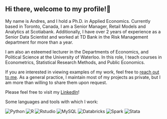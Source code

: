 ## Hi there, welcome to my profile!👋

My name is Andres, and I hold a Ph.D. in Applied Economics. Currently based in Toronto, Canada, I am a Senior Manager, Retail Models and Analytics at Scotiabank. Additionally, I have over 2 years of experience as a Senior Data Scientist and worked at TD Bank in the Risk Management department for more than a year.

I am also an esteemed lecturer in the Departments of Economics, and Political Science at the University of Waterloo. In this role, I teach courses in Econometrics, Statistical Research Methods, and Public Economics.

If you are interested in viewing examples of my work, feel free to [reach out to me](mailto:maoarcilav@gmail.com?subject=[GitHub]). As a general practice, I maintain most of my projects as private, but I am more than willing to share them upon request.

Please feel free to visit my [LinkedIn](https://www.linkedin.com/in/maoarcilav/)!

Some languages and tools with which I work:

![Python](https://img.shields.io/badge/-Python-fff?&logo=python&color=2f5b44&logoColor=white)
![R](https://img.shields.io/badge/-R-fff?&logo=R&color=2f5b44&logoColor=white)
![Rstudio](https://img.shields.io/badge/-RStudio-fff?&logo=rstudio&color=2f5b44&logoColor=white)
![MySQL](https://img.shields.io/badge/-MySQL-fff?&logo=mysql&color=2f5b44&logoColor=white)
![Databricks](https://img.shields.io/badge/-Databricks-fff?&logo=databricks&color=2f5b44&logoColor=white)
![Spark](https://img.shields.io/badge/-Spark-fff?&logo=apachespark&color=2f5b44&logoColor=white)
![Stata](https://img.shields.io/badge/-Stata-fff?&logo=stata&color=2f5b44&logoColor=white)




